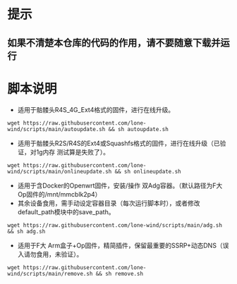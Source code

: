 # 提示
## 如果不清楚本仓库的代码的作用，请不要随意下载并运行
# 脚本说明
- 适用于骷髅头R4S_4G_Ext4格式的固件，进行在线升级。
```
wget https://raw.githubusercontent.com/lone-wind/scripts/main/autoupdate.sh && sh autoupdate.sh
```
- 适用于骷髅头R2S/R4S的Ext4或Squashfs格式的固件，进行在线升级（已验证，对1g内存 测试算是失败了）。
```
wget https://raw.githubusercontent.com/lone-wind/scripts/main/onlineupdate.sh && sh onlineupdate.sh
```
- 适用于含Docker的Openwrt固件，安装/操作 双Adg容器。（默认路径为F大 Op固件的/mnt/mmcblk2p4）
- 其余设备食用，需手动设定容器目录（每次运行脚本时），或者修改default_path模块中的save_path。
```
wget https://raw.githubusercontent.com/lone-wind/scripts/main/adg.sh && sh adg.sh
```
- 适用于F大 Arm盒子+Op固件，精简插件，保留最重要的SSRP+动态DNS（误入请勿食用，未验证）。
```
wget https://raw.githubusercontent.com/lone-wind/scripts/main/remove.sh && sh remove.sh
```
